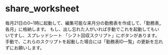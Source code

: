 # share_worksheet
毎月21日の0~1時に起動して、編集可能な来月分の勤務表を作成して、「勤務表_各月」に格納します。
もし、出し忘れた人がいれば手動でこれを起動してもいいですし、スプレッドシート 「シフト回収スクリプト」にボタンがあります。
手動で、これらのスクリプトを起動した場合には「勤務表ID一覧」の更新を忘れずにお願いします。